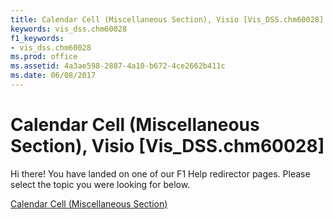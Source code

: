 ```yaml
---
title: Calendar Cell (Miscellaneous Section), Visio [Vis_DSS.chm60028]
keywords: vis_dss.chm60028
f1_keywords:
- vis_dss.chm60028
ms.prod: office
ms.assetid: 4a3ae598-2887-4a10-b672-4ce2662b411c
ms.date: 06/08/2017
---
```



# Calendar Cell (Miscellaneous Section), Visio [Vis_DSS.chm60028]

Hi there! You have landed on one of our F1 Help redirector pages. Please select the topic you were looking for below.

[Calendar Cell (Miscellaneous Section)](http://msdn.microsoft.com/library/7406b46d-b42d-187c-70e8-123c4da7e781%28Office.15%29.aspx)

